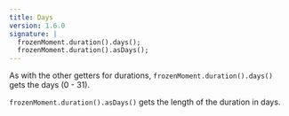 ```yaml
---
title: Days
version: 1.6.0
signature: |
  frozenMoment.duration().days();
  frozenMoment.duration().asDays();
---
```



As with the other getters for durations, `frozenMoment.duration().days()` gets the days (0 - 31).

`frozenMoment.duration().asDays()` gets the length of the duration in days.
